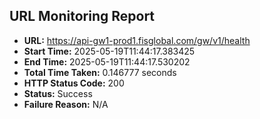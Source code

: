 ## URL Monitoring Report

- **URL:** https://api-gw1-prod1.fisglobal.com/gw/v1/health
- **Start Time:** 2025-05-19T11:44:17.383425
- **End Time:** 2025-05-19T11:44:17.530202
- **Total Time Taken:** 0.146777 seconds
- **HTTP Status Code:** 200
- **Status:** Success
- **Failure Reason:** N/A
